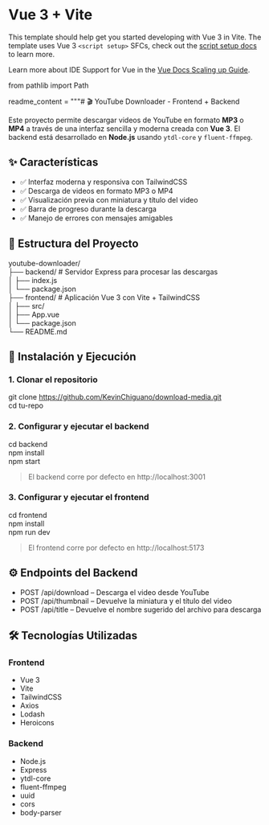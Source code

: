 # Vue 3 + Vite

This template should help get you started developing with Vue 3 in Vite. The template uses Vue 3 `<script setup>` SFCs, check out the [script setup docs](https://v3.vuejs.org/api/sfc-script-setup.html#sfc-script-setup) to learn more.

Learn more about IDE Support for Vue in the [Vue Docs Scaling up Guide](https://vuejs.org/guide/scaling-up/tooling.html#ide-support).


from pathlib import Path

readme_content = """# 🎬 YouTube Downloader - Frontend + Backend

Este proyecto permite descargar videos de YouTube en formato **MP3** o **MP4** a través de una interfaz sencilla y moderna creada con **Vue 3**. El backend está desarrollado en **Node.js** usando `ytdl-core` y `fluent-ffmpeg`.

## ✨ Características

- ✅ Interfaz moderna y responsiva con TailwindCSS  
- ✅ Descarga de videos en formato MP3 o MP4  
- ✅ Visualización previa con miniatura y título del video  
- ✅ Barra de progreso durante la descarga  
- ✅ Manejo de errores con mensajes amigables  

## 📁 Estructura del Proyecto

youtube-downloader/  
├── backend/     # Servidor Express para procesar las descargas  
│   ├── index.js  
│   └── package.json  
├── frontend/    # Aplicación Vue 3 con Vite + TailwindCSS  
│   ├── src/  
│   ├── App.vue  
│   └── package.json  
└── README.md  

## 🚀 Instalación y Ejecución

### 1. Clonar el repositorio

git clone https://github.com/KevinChiguano/download-media.git  
cd tu-repo

### 2. Configurar y ejecutar el backend

cd backend  
npm install  
npm start

> El backend corre por defecto en http://localhost:3001

### 3. Configurar y ejecutar el frontend

cd frontend  
npm install  
npm run dev

> El frontend corre por defecto en http://localhost:5173

## ⚙️ Endpoints del Backend

- POST /api/download – Descarga el video desde YouTube  
- POST /api/thumbnail – Devuelve la miniatura y el título del video  
- POST /api/title – Devuelve el nombre sugerido del archivo para descarga  

## 🛠️ Tecnologías Utilizadas

### Frontend

- Vue 3  
- Vite  
- TailwindCSS  
- Axios  
- Lodash  
- Heroicons  

### Backend

- Node.js  
- Express  
- ytdl-core  
- fluent-ffmpeg  
- uuid  
- cors  
- body-parser  

